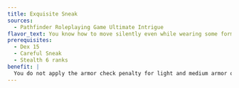 ```yaml
---
title: Exquisite Sneak
sources:
  - Pathfinder Roleplaying Game Ultimate Intrigue
flavor_text: You know how to move silently even while wearing some forms of armor.
prerequisites:
  - Dex 15
  - Careful Sneak
  - Stealth 6 ranks
benefit: |
  You do not apply the armor check penalty for light and medium armor on Stealth skill checks no matter how fast you move. You still cannot use Stealth while running or charging.
---
```


